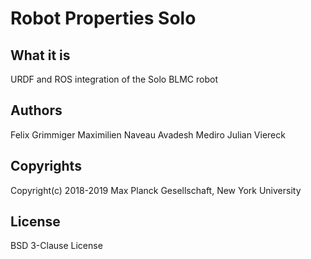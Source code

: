 # Robot Properties Solo

## What it is

URDF and ROS integration of the Solo BLMC robot

## Authors

Felix Grimmiger
Maximilien Naveau
Avadesh Mediro
Julian Viereck

## Copyrights

Copyright(c) 2018-2019 Max Planck Gesellschaft, New York University

## License

BSD 3-Clause License


